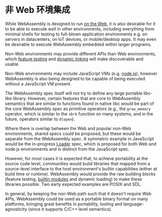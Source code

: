 # 非 Web 环境集成

While WebAssembly is designed to run [on the Web](Web.md), it is
also desirable for it to be able to execute well in other environments,
including everything from minimal shells for testing to full-blown
application environments e.g. on servers in datacenters, on IoT devices,
or mobile/desktop apps. It may even be desirable to execute WebAssembly
embedded within larger programs.

Non-Web environments may provide different APIs than Web
environments, which
[feature testing](FeatureTest.md) and
[dynamic linking](DynamicLinking.md) will make discoverable and
usable.

Non-Web environments may include JavaScript VMs (e.g. [node.js][]), however
WebAssembly is also being designed to be capable of being executed without a
JavaScript VM present.

  [node.js]: https://nodejs.org

The WebAssembly spec itself will not try to define any large portable libc-like
library. However, certain features that are core to WebAssembly semantics that
are similar to functions found in native libc *would* be part of the core
WebAssembly spec as primitive operators (e.g., the `grow_memory` operator, which
is similar to the `sbrk` function on many systems, and in the future, operators
similar to `dlopen`).

Where there is overlap between the Web and popular non-Web environments,
shared specs could be proposed, but these would be separate from the WebAssembly
spec. A symmetric example in JavaScript would be the in-progress 
[Loader](https://whatwg.github.io/loader) spec, which is proposed for both
Web and node.js environments and is distinct from the JavaScript spec.

However, for most cases it is expected that, to achieve portability at the
source code level, communities would build libraries that mapped from a 
source-level interface to the host environment's builtin capabilities
(either at build time or runtime).  WebAssembly would provide the raw building
blocks (feature testing, [builtin modules](Modules.md#imports-and-exports) and
dynamic loading) to make these libraries possible. Two early expected examples
are POSIX and SDL.

In general, by keeping the non-Web path such that it doesn't require
Web APIs, WebAssembly could be used as a portable binary format on many
platforms, bringing great benefits in portability, tooling and
language-agnosticity (since it supports C/C++ level semantics).
